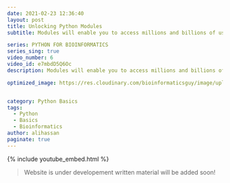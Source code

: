 ```yaml
---
date: 2021-02-23 12:36:40
layout: post
title: Unlocking Python Modules
subtitle: Modules will enable you to access millions and billions of useful functions.

series: PYTHON FOR BIOINFORMATICS
series_sing: true
video_number: 6
video_id: e7mbdD5Q6Oc
description: Modules will enable you to access millions and billions of useful functions.

optimized_image: https://res.cloudinary.com/bioinformaticsguy/image/upload/c_scale,h_380/v1596701389/002%20Python-for-Bioinformatics/Python-for-Bioinformatics-006.png


category: Python Basics
tags:
  - Python
  - Basics
  - Bioinformatics
author: alihassan
paginate: true
---
```


{% include youtube_embed.html %}


> Website is under developement written material will be added soon!


<!-- hi guys bioinformatics guy here with another video of the series python for bioinformatics in this video we will be talking about the modules so apart from the basic functions methods and objects python also provide a large variety of optional functions and methods these function methods can be imported into python by using the modules so modules are basic python script files which are present in the library directory and this directory is created alongside the installation of python you can also download and import different kind of other modules which are not part of basic installation of python and then you can also use them module file is basically a python script which contains the definition of the functions and those definitions can change the docs strings and docs strings explain the functionality and the basic purpose of those functions so in this video we will be talking about the basic use of python modules and how to import them and how to use those functions so let's get started okay let's start with importing a module contents are brought into the interpreter by a simple import state the basic form of the import statement loads the module into the python environment it's gonna be just like import and name is gonna be the name of the module for example the module os provides an interface to the computer operating system you can simply import it by import os let's run this and it is important now as i already told you that there are a lot of python modules already installed alongside python installation so in order to use them we run the import statement and what import statement does is that it imports that module name into the python interpreters library and then you are able to use that function or the module sometimes you don't need to import everything of a module and you can only import a few functions of that module and this is gonna be very simple let me make it a bit bigger we have to type from modules name import name one comma name two comma name three and we can import more than one modules at a time so let me give you an example of this we can import from math import pi and import remainder all right let's run this and this is important sometimes you want to change the name of the module that you are importing so you can report it as alien from math import factorial as fact so now you will be able to use it as fact if you want to import all the names what you will have to do is to import you are from math import and then use the star sign it will import everything in the math module so you should not be imported everything because you don't know what names you are importing and sometimes that the functions you have created might cause conflict so it's always better to import a function and then use import as and use specific name for that function that you have imported so that you will know that i have imported this function by this name and then it won't cause any conflict in your code let me give you another example of the module says if you will import says then for every function you will have to write down says dot version this dot the function name this dot the version name from this import version you will only have to type version and then you will get the value see you got the version and if you will import only says import says then what you will have to do is to you will have to write says version in order to get the version i don't think so version is gonna work right now yeah it is working because we have already imported that so let's talk about the random module random module is a very useful module so one of the functions that is most widely used in python is random dot random it will import a random integer between a range so you will have to add two numbers in the as the arguments of the functions for example random dot rand and one comma four will return one two three or four both of the numbers are included like one will also be included in four will also be included now let's write a function that will return a random base let's import from random import rand int let's run this and in the new cell let's define our function def and the name of the function is going to be random base and let's also make our rna flag and let's keep it by default as false all right now we will return u c g a f r n a flag now if rna flag is true then it will consider ucga else it will consider atgc or you can write tcga all right then we have to select our now here we will use the render our a and event end and we need from 0 to 3 so 0 1 2 3 4 option let's run this and see if the function is defined now it's defined very nicely let's try a few example print um then random base and over here we can run this we got a we got t we got g we got g then we got c let's make the rna flag true or just write true over here let's run this again now this time we should be able to see a u once in a while see now we got the u by using this random module let's define another function that will return a random codon of three bases def random codon we will also create rna flag over here and by default let's keep it false now we will return we will use the previous function random base rna flag plus since we need three codons we will just sum these three times sounds good let's run this and see if this function is defined properly this function is defined properly let's try a few examples print random codon we got att gtd tga tta let's turn the rn flag through so that we will get the rna rna codons now we got ugg see it's working very good now you might have noticed that how breaking down a code into smaller functions help us we first defined a function that returned us a random base and then we use that function in another function to get a random codon so defining small functions is just like building up your vocabulary you will define a small function then it's gonna be added to your vocabulary and then you can use those different functions to make out a huge sentence and or you can say that a huge function so rather than making a huge function uh it's always suggested to make smaller functions so that you can use those smaller functions in your upcoming future functions okay now let's make a function that simulate a single base mutation let's name this function replace base randomly using the name of the function is very long but you will get to know why i'm naming this naming this function like this very soon and we will be needing a base sequence and let's define a dot string as well in our dark string to turn a sequence with a base at a randomly selected position of a base c replaced by a base chosen chosen randomly from three bases that are not in that position so let's see what is our position going to be so our position could be anything so we will use the rand in again and our position could be anywhere from 0 to the length of our base sequence minus 1 why we are subtracting it because we know that that of the length function is gonna start from one and our random brand end is inclusive of all the numbers so we are subtracting one all right this is gonna be our position and let's add a shortcoming minus one because land is one past end if you want to be sure about why we are doing this minus one you can just go into a python interpreter or python shell and then you can see that what is the length then you can try importing from zero to the answer that you get without the minus one and you will see an error okay so our base is gonna be base c position so this is gonna be our base that we are supposed to change and our total bases are gonna be tcga simple okay i was not supposed to run this because this function is not completed yet so now we got to replace the base we will replace the base by basis dot replace and then we will replace our base with an empty string our new base is going to be basis and it's going to be rand in 0 comma 2 okay now beginning is gonna be base c and it's gonna be from zero till the position let's add a small comment up to position and then our end is gonna be from base sequence and this time we will start from the position position plus one because we have our beginning is still position now we need to move to the next one and if we will keep this empty we will get all of the rest of the stuff we will return the beginning plus our new base plus and sounds good let's try to run this okay no it's not working fine string object is not callable yeah this is there all right so there was this uh stupid braces over here so it's running just as fine let's try running this print we are gonna be using our function replace base randomly using names and then our string is going to be atgc ta let's run this and see what we got we are getting atgcga so t is changed to g so atg ctc atg gta atg cca so let's define the same function with a little bit of complex board and this time we won't be using a lot of assignment statements so def replace base randomly using expressions using expression and we will give it base sequence basic and let's come to the bodyguard function so our position so our position is simply going to be the same brand end and then it's going to start from 0 and it will go to the length of the base sequence minus one and you know why we are doing this minus one now our return statement is gonna be very long so what we need now is we need base sequence and we need the starting position which is gonna be zero to the position all right then we will add the the new base and new and we get the new base by tcga and we replace it with base sequence at the position with an empty string and then brandon 0 comma 2. now we will add the ending and the ending is going to be base okay let's move to the next line all right let's write this in the next line then write this in the next line okay so it's gonna be base c and position plus one till end so we will keep this empty let's run this this function is defined really nicely okay let's write a new example print replace using expression then our base is gonna atg cta let's run this we got atg cca this t is replaced with this c let's run this again ctg so this a is replaced with this c c t g c t a so there is no clear cut rule about how many assignment statements are there it should be in a function and how much complicated your function should be in case of this function something between these two extreme is going to be very perfect let's take a look at a moderate function let's make a new cell and define the place base randomly and base c so position is going to be same brand int and then it's going to be 0 till length of base c minus 1 we will keep the empty string over here tcga dot replace and then base pull c position with an empty string and what we will be returning over here is base sequence and it's going to be the beginning so it will be zero till position and then we are supposed to add the new base and new base is spaces then rand end and it's gonna be zero till two that's at the ending and ending is gonna be base c and this is going to be position plus one and we will go till the end so this function is defined let's try an example print uh-oh print replace randomly let's try only t is this okay so we got g now it's replaced uh c is replaced a is placed so you can see that there are quite a few random replacements over here all right now let's talk about a module that i installed myself and the name of this module is bio python let me show you it on website bio python you can install it yourself and then you can explore it i will give you a very basic example of it you can see over here how to download it and they will also tell you how to install bioware python you are supposed to use the pip to install this and let me give you a very basic example of how this is gonna work so from bio dot c okay if you don't know how i got to know this that i am supposed to use bio dot c what you will have to do is you will have to go to the documentation of bio python and then you can see over here that everything is described um you can see wiki wiki documentation this is the seat and over here it's returned that i'm going to be working on the same example and we'll let you know how this thing works so from bio dot c we have imported the seek and let's make a new cell and let me tell you how you are going to make a sequence object written by a python module so in order to do that we will name it my random seek and it's going to be equal to we will have to use this function c and in the argument we will put our sequence a d g c d a d a t a t a g c g c g c so our sequence is defined let's see what we get by this simple variable we get this let's try printing this it's saying that this is an object of sequence my random sequence and now we got a sequence now let me show you the magic so in this new cell over here if we use a complement function dot complement then it's gonna return the complement dot of our c now you can see that a is changed to d t is changed to a g string to c and over here this c is changed to g so it's gonna it's taking the complement you can also take the reverse complement so we will write okay we will write dot reverse complement now you will get the reverse complement of the same string so now you can see that we were able to do several functions because of the biopython module all right that's all for today in the next video we will be talking about python files if you have any questions comments or concerns about this video feel free to comment down below moreover if you want to discuss something you can check out our bioinformatics guys community which is a facebook group i will put the link in the description down below if you want to know what i do other than programming you can check out my vlogging channel thank you very much for watching and i will see you around in the next video you   -->